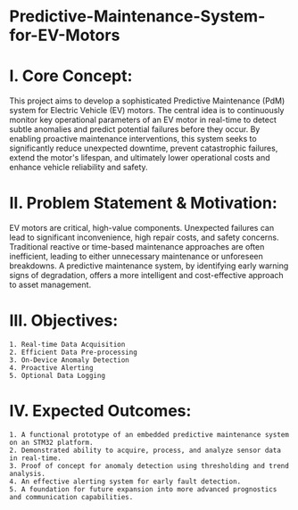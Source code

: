 # Predictive-Maintenance-System-for-EV-Motors

# I. Core Concept:
This project aims to develop a sophisticated Predictive Maintenance (PdM) system for Electric Vehicle (EV) motors. The central idea is to continuously monitor key operational parameters of an EV motor in real-time to detect subtle anomalies and predict potential failures before they occur. By enabling proactive maintenance interventions, this system seeks to significantly reduce unexpected downtime, prevent catastrophic failures, extend the motor's lifespan, and ultimately lower operational costs and enhance vehicle reliability and safety.

# II. Problem Statement & Motivation:
EV motors are critical, high-value components. Unexpected failures can lead to significant inconvenience, high repair costs, and safety concerns. Traditional reactive or time-based maintenance approaches are often inefficient, leading to either unnecessary maintenance or unforeseen breakdowns. A predictive maintenance system, by identifying early warning signs of degradation, offers a more intelligent and cost-effective approach to asset management.

# III. Objectives:
    1. Real-time Data Acquisition
    2. Efficient Data Pre-processing
    3. On-Device Anomaly Detection
    4. Proactive Alerting
    5. Optional Data Logging

# IV. Expected Outcomes:
    1. A functional prototype of an embedded predictive maintenance system on an STM32 platform.
    2. Demonstrated ability to acquire, process, and analyze sensor data in real-time.
    3. Proof of concept for anomaly detection using thresholding and trend analysis.
    4. An effective alerting system for early fault detection.
    5. A foundation for future expansion into more advanced prognostics and communication capabilities.
